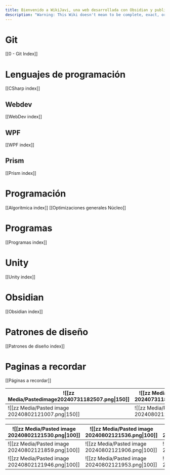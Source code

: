 ```yaml
---
title: Bienvenido a WikiJavi, una web desarrollada con Obsidian y publicada con Quartz
description: "Warning: This Wiki doesn't mean to be complete, exact, organized, perfectly explained nor fulfilled. Its only purpose is to serve as a place to log every piece of information that the author learns and finds interesting to look up in the future. Feel free though to nose around :)"
---
```

# Git
[[0 - Git Index]]

# Lenguajes de programación
[[CSharp index]]

## Webdev
[[WebDev index]]

## WPF
[[WPF index]]
## Prism
[[Prism index]]

# Programación
[[Algoritmica index]]
[[Optimizaciones generales Núcleo]]

# Programas
[[Programas index]]

# Unity
[[Unity index]]

# Obsidian
[[Obsidian index]]


# Patrones de diseño
[[Patrones de diseño index]]

# Paginas a recordar
[[Páginas a recordar]]



| ![[zz Media/Pastedimage20240731182507.png\|150]]   | ![[zz Media/Pasted image 20240731183250.png\|150]] | [![[zz Media/Pasted image 20240731183320.png\|150]]](<Unity/Ejemplos-de-Unity/Ejemplo%20corrutina.md de Unity/Ejemplo corrutina>) | ![[zz Media/Pasted image 20240802120933.png\|150]] |
| ----------------------------------------------- | ----------------------------------------------- | ------------------------------------------------------------------------------------------------------------------------------ | ----------------------------------------------- |
| ![[zz Media/Pasted image 20240802121007.png\|150]] | ![[zz Media/Pasted image 20240802121014.png\|150]] | ![[zz Media/Pasted image 20240802121036.png\|150]]                                                                                | ![[zz Media/Pasted image 20240802121101.png\|150]] |

| ![[zz Media/Pasted image 20240802121530.png\|100]] | ![[zz Media/Pasted image 20240802121536.png\|100]] | ![[zz Media/Pasted image 20240802121818.png\|100]] | ![[zz Media/Pasted image 20240802121830.png\|100]] | ![[zz Media/Pasted image 20240802121838.png\|100]] | ![[zz Media/Pasted image 20240802121849.png\|100]] |
| ----------------------------------------- | ----------------------------------------- | ----------------------------------------- | ----------------------------------------- | ----------------------------------------- | ----------------------------------------- |
| ![[zz Media/Pasted image 20240802121859.png\|100]] | ![[zz Media/Pasted image 20240802121906.png\|100]] | ![[zz Media/Pasted image 20240802121914.png\|100]] | ![[zz Media/Pasted image 20240802121923.png\|100]] | ![[zz Media/Pasted image 20240802121930.png\|100]] | ![[zz Media/Pasted image 20240802121938.png\|100]] |
| ![[zz Media/Pasted image 20240802121946.png\|100]] | ![[zz Media/Pasted image 20240802121953.png\|100]] | ![[zz Media/Pasted image 20240802121959.png\|100]] | ![[zz Media/Pasted image 20240802122006.png\|100]] | ![[zz Media/Pasted image 20240802122017.png\|100]] | ![[zz Media/Pasted image 20240802122023.png\|100]] |
